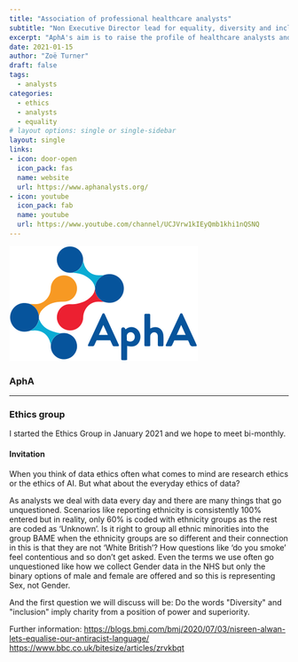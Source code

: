 ```yaml
---
title: "Association of professional healthcare analysts"
subtitle: "Non Executive Director lead for equality, diversity and inclusion"
excerpt: "AphA's aim is to raise the profile of healthcare analysts and provide a professional support network."
date: 2021-01-15
author: "Zoë Turner"
draft: false
tags:
  - analysts
categories:
  - ethics
  - analysts
  - equality
# layout options: single or single-sidebar
layout: single
links:
- icon: door-open
  icon_pack: fas
  name: website
  url: https://www.aphanalysts.org/
- icon: youtube
  icon_pack: fab
  name: youtube
  url: https://www.youtube.com/channel/UCJVrw1kIEyQmb1khi1nQSNQ
---
```


![AphA](featured-hex.png)

### AphA
---

### Ethics group

I started the Ethics Group in January 2021 and we hope to meet bi-monthly.

#### Invitation

When you think of data ethics often what comes to mind are research ethics or the ethics of AI. But what about the everyday ethics of data? 

As analysts we deal with data every day and there are many things that go unquestioned. Scenarios like reporting ethnicity is consistently 100% entered but in reality, only 60% is coded with ethnicity groups as the rest are coded as ‘Unknown’. Is it right to group all ethnic minorities into the group BAME when the ethnicity groups are so different and their connection in this is that they are not ‘White British’? How questions like ‘do you smoke’ feel contentious and so don’t get asked. Even the terms we use often go unquestioned like how we collect Gender data in the NHS but only the binary options of male and female are offered and so this is representing Sex, not Gender. 

And the first question we will discuss will be: Do the words "Diversity" and "inclusion" imply charity from a position of power and superiority.

Further information: 
https://blogs.bmj.com/bmj/2020/07/03/nisreen-alwan-lets-equalise-our-antiracist-language/ 
https://www.bbc.co.uk/bitesize/articles/zrvkbqt 
